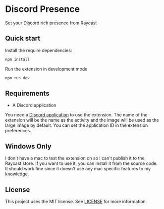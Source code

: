 # Discord Presence

Set your Discord rich presence from Raycast

## Quick start

Install the require dependencies:

```bash
npm install
```

Run the extension in development mode

```bash
npm run dev
```

## Requirements

- A Discord application

You need a [Discord application](https://discord.com/developers/applications) to use the extension. The name of the extension will be the name as the activity and the image will be used as the large image by default. You can set the application ID in the extension preferences.

## Windows Only

I don't have a mac to test the extension on so I can't publish it to the Raycast store. If you want to use it, you can install it from the source code.
It should work fine since it doesn't use any mac specific features to my knowledge.

## License

This project uses the MIT license. See [LICENSE](LICENSE) for more information.